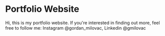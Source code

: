 # Portfolio Website

Hi, this is my portfolio website. If you're interested in finding out more, feel free to follow me: Instagram @gordan_milovac, Linkedin @gmilovac
